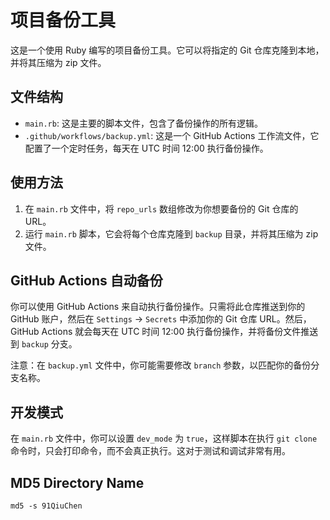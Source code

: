 # 项目备份工具

这是一个使用 Ruby 编写的项目备份工具。它可以将指定的 Git 仓库克隆到本地，并将其压缩为 zip 文件。

## 文件结构

- `main.rb`: 这是主要的脚本文件，包含了备份操作的所有逻辑。
- `.github/workflows/backup.yml`: 这是一个 GitHub Actions 工作流文件，它配置了一个定时任务，每天在 UTC 时间 12:00 执行备份操作。

## 使用方法

1. 在 `main.rb` 文件中，将 `repo_urls` 数组修改为你想要备份的 Git 仓库的 URL。
2. 运行 `main.rb` 脚本，它会将每个仓库克隆到 `backup` 目录，并将其压缩为 zip 文件。

## GitHub Actions 自动备份

你可以使用 GitHub Actions 来自动执行备份操作。只需将此仓库推送到你的 GitHub 账户，然后在 `Settings` -> `Secrets` 中添加你的 Git 仓库 URL。然后，GitHub Actions 就会每天在 UTC 时间 12:00 执行备份操作，并将备份文件推送到 `backup` 分支。

注意：在 `backup.yml` 文件中，你可能需要修改 `branch` 参数，以匹配你的备份分支名称。

## 开发模式

在 `main.rb` 文件中，你可以设置 `dev_mode` 为 `true`，这样脚本在执行 `git clone` 命令时，只会打印命令，而不会真正执行。这对于测试和调试非常有用。

## MD5 Directory Name

```shell
md5 -s 91QiuChen
```